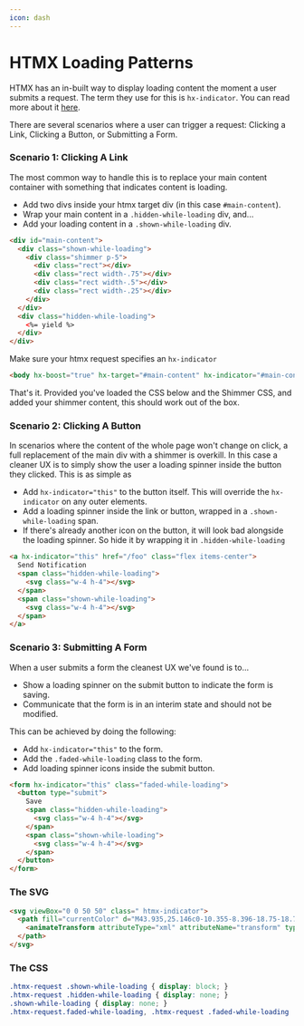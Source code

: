 ```yaml
---
icon: dash
---
```


# HTMX Loading Patterns

HTMX has an in-built way to display loading content the moment a user submits a request. The term they use for this is `hx-indicator`. You can read more about it [here](https://htmx.org/attributes/hx-indicator/).

There are several scenarios where a user can trigger a request: Clicking a Link, Clicking a Button, or Submitting a Form.

### Scenario 1: Clicking A Link

The most common way to handle this is to replace your main content container with something that indicates content is loading.

* Add two divs inside your htmx target div (in this case `#main-content`).
* Wrap your main content in a `.hidden-while-loading` div, and...
* Add your loading content in a `.shown-while-loading` div.

```html
<div id="main-content"> 
  <div class="shown-while-loading">
    <div class="shimmer p-5">
      <div class="rect"></div>
      <div class="rect width-.75"></div>
      <div class="rect width-.5"></div>
      <div class="rect width-.25"></div>
    </div>
  </div>
  <div class="hidden-while-loading">
    <%= yield %>
  </div>
</div>
```

Make sure your htmx request specifies an `hx-indicator`

```html
<body hx-boost="true" hx-target="#main-content" hx-indicator="#main-content">
```

That's it. Provided you've loaded the CSS below and the Shimmer CSS, and added your shimmer content, this should work out of the box.

### Scenario 2: Clicking A Button

In scenarios where the content of the whole page won't change on click, a full replacement of the main div with a shimmer is overkill. In this case a cleaner UX is to simply show the user a loading spinner inside the button they clicked. This is as simple as

* Add `hx-indicator="this"` to the button itself. This will override the `hx-indicator` on any outer elements.
* Add a loading spinner inside the link or button, wrapped in a `.shown-while-loading` span.
* If there's already another icon on the button, it will look bad alongside the loading spinner. So hide it by wrapping it in `.hidden-while-loading`

```html
<a hx-indicator="this" href="/foo" class="flex items-center">
  Send Notification
  <span class="hidden-while-loading">
    <svg class="w-4 h-4"></svg>
  </span>
  <span class="shown-while-loading">
    <svg class="w-4 h-4"></svg>
  </span>
</a>
```

### Scenario 3: Submitting A Form

When a user submits a form the cleanest UX we've found is to...

* Show a loading spinner on the submit button to indicate the form is saving.
* Communicate that the form is in an interim state and should not be modified.

This can be achieved by doing the following:

* Add `hx-indicator="this"` to the form.
* Add the `.faded-while-loading` class to the form.
* Add loading spinner icons inside the submit button.

```html
<form hx-indicator="this" class="faded-while-loading">
  <button type="submit">
    Save 
    <span class="hidden-while-loading">
      <svg class="w-4 h-4"></svg>
    </span>
    <span class="shown-while-loading">
      <svg class="w-4 h-4"></svg>
    </span>
  </button>
</form>
```

### The SVG

```html
<svg viewBox="0 0 50 50" class=" htmx-indicator">
  <path fill="currentColor" d="M43.935,25.146c0-10.355-8.396-18.75-18.75-18.75c-10.355,0-18.75,8.396-18.75,18.75h4.068     c0-8.115,6.567-14.682,14.682-14.682s14.682,6.567,14.682,14.682H43.935z">
    <animateTransform attributeType="xml" attributeName="transform" type="rotate" from="0 25 25" to="360 25 25" dur="1s" repeatCount="indefinite"></animateTransform>
  </path>
</svg>
```

### The CSS

```css
.htmx-request .shown-while-loading { display: block; }
.htmx-request .hidden-while-loading { display: none; }
.shown-while-loading { display: none; }
.htmx-request.faded-while-loading, .htmx-request .faded-while-loading  { opacity: 0.6 }
```
